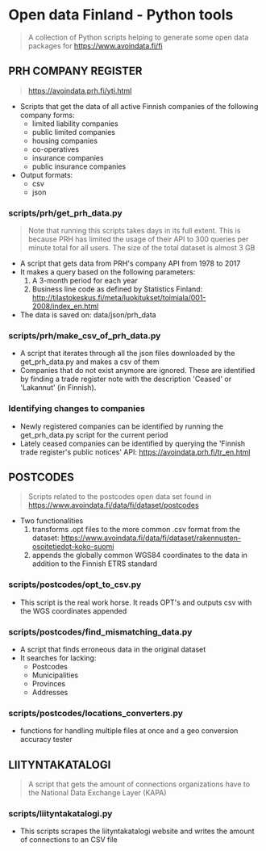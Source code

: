 # Open data Finland - Python tools
> A collection of Python scripts helping to generate some open data packages for https://www.avoindata.fi/fi

## PRH COMPANY REGISTER
> https://avoindata.prh.fi/ytj.html

* Scripts that get the data of all active Finnish companies of the following company forms:
	* limited liability companies
	* public limited companies
	* housing companies
	* co-operatives
	* insurance companies
	* public insurance companies
* Output formats:
	* csv
	* json

### scripts/prh/get_prh_data.py
> Note that running this scripts takes days in its full extent. This is because PRH has limited the usage of their API to 300 queries per minute total for all users. The size of the total dataset is almost 3 GB

* A script that gets data from PRH's company API from 1978 to 2017
* It makes a query based on the following parameters:
	1. A 3-month period for each year
	2. Business line code as defined by Statistics Finland:
	http://tilastokeskus.fi/meta/luokitukset/toimiala/001-2008/index_en.html
* The data is saved on: data/json/prh_data


### scripts/prh/make_csv_of_prh_data.py
* A script that iterates through all the json files downloaded by the get_prh_data.py and makes a csv of them
* Companies that do not exist anymore are ignored. These are identified by finding a trade register note with the description 'Ceased' or 'Lakannut' (in Finnish).

### Identifying changes to companies
* Newly registered companies can be identified by running the get_prh_data.py script for the current period
* Lately ceased companies can be identified by querying the 'Finnish trade register's public notices' API: https://avoindata.prh.fi/tr_en.html


## POSTCODES
> Scripts related to the postcodes open data set found in https://www.avoindata.fi/data/fi/dataset/postcodes

* Two functionalities
	1. transforms .opt files to the more common .csv format from the dataset: https://www.avoindata.fi/data/fi/dataset/rakennusten-osoitetiedot-koko-suomi
	2. appends the globally common WGS84 coordinates to the data in addition to the Finnish ETRS standard

### scripts/postcodes/opt_to_csv.py
* This script is the real work horse. It reads OPT's and outputs csv with the WGS coordinates appended

### scripts/postcodes/find_mismatching_data.py
* A script that finds erroneous data in the original dataset
* It searches for lacking:
	* Postcodes
	* Municipalities
	* Provinces
	* Addresses

### scripts/postcodes/locations_converters.py
* functions for handling multiple files at once and a geo conversion accuracy tester



## LIITYNTAKATALOGI
> A script that gets the amount of connections organizations have to the National Data Exchange Layer (KAPA)

### scripts/liityntakatalogi.py
* This scripts scrapes the liityntakatalogi website and writes the amount of connections to an CSV file